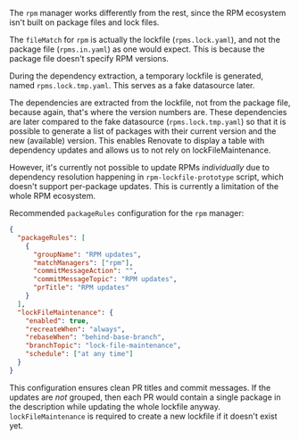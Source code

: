 The `rpm` manager works differently from the rest, since the RPM ecosystem
isn't built on package files and lock files.

The `fileMatch` for `rpm` is actually the lockfile (`rpms.lock.yaml`),
and not the package file (`rpms.in.yaml`) as one would expect.
This is because the package file doesn't specify RPM versions.

During the dependency extraction, a temporary lockfile is generated, named
`rpms.lock.tmp.yaml`. This serves as a fake datasource later.

The dependencies are extracted from the lockfile, not from the package file,
because again, that's where the version numbers are. These dependencies
are later compared to the fake datasource (`rpms.lock.tmp.yaml`) so that
it is possible to generate a list of packages with their current version
and the new (available) version. This enables Renovate to display
a table with dependency updates and allows us to not rely on lockFileMaintenance.

However, it's currently not possible to update RPMs _individually_ due to
dependency resolution happening in `rpm-lockfile-prototype` script, which
doesn't support per-package updates. This is currently a limitation of the whole
RPM ecosystem.

Recommended `packageRules` configuration for the `rpm` manager:

```json
{
  "packageRules": [
    {
      "groupName": "RPM updates",
      "matchManagers": ["rpm"],
      "commitMessageAction": "",
      "commitMessageTopic": "RPM updates",
      "prTitle": "RPM updates"
    }
  ],
  "lockFileMaintenance": {
    "enabled": true,
    "recreateWhen": "always",
    "rebaseWhen": "behind-base-branch",
    "branchTopic": "lock-file-maintenance",
    "schedule": ["at any time"]
  }
}
```

This configuration ensures clean PR titles and commit messages.
If the updates are _not_ grouped, then each PR would contain a single
package in the description while updating the whole lockfile anyway.
`lockFileMaintenance` is required to create a new lockfile if it doesn't
exist yet.
